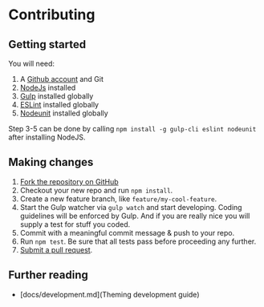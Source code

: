 Contributing
============

Getting started
---------------

You will need:

1. A [Github account](https://github.com/) and Git
2. [NodeJs](https://nodejs.org/) installed
3. [Gulp](https://gulpjs.com/) installed globally
4. [ESLint](https://eslint.org/) installed globally
5. [Nodeunit](https://github.com/caolan/nodeunit) installed globally

Step 3-5 can be done by calling `npm install -g gulp-cli eslint nodeunit` after installing NodeJS.

Making changes
--------------

1. [Fork the repository on GitHub](https://help.github.com/articles/fork-a-repo/)
2. Checkout your new repo and run `npm install`.
3. Create a new feature branch, like `feature/my-cool-feature`.
4. Start the Gulp watcher via `gulp watch` and start developing. Coding guidelines will be enforced by Gulp. And if you are really nice you will supply a test for stuff you coded.
5. Commit with a meaningful commit message & push to your repo.
6. Run `npm test`. Be sure that all tests pass before proceeding any further.
7. [Submit a pull request](https://help.github.com/articles/about-pull-requests/).

Further reading
---------------

* [docs/development.md](Theming development guide)
